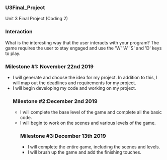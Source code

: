 <h3> U3Final_Project</h3>
Unit 3 Final Project (Coding 2)

<h3>Interaction</h3>
What is the interesting way that the user interacts with your program?
The game requires the user to stay engaged and use the 'W' 'A' 'S' and 'D' keys to play.

<h3>Milestone #1: November 22nd 2019</h3>
<ul>
  <li>I will generate and choose the idea for my project. In addition to this, I will map out the deadlines and requirements for my project.</li>
  <li>I will begin developing my code and working on my project.</li>
</ul>
<ul>
<h3>Milestone #2:December 2nd 2019</h3>
<ul>
  <li>I will complete the base level of the game and complete all the basic code.</li>
  <li>I will begin to work on the scenes and various levels of the game.</li>
</ul>  
<ul>
<h3>Milestone #3:December 13th 2019</h3>
<ul>
  <li>I will complete the entire game, including the scenes and levels.</li>
  <li>I will brush up the game and add the finishing touches.</li>
<ul>  
<ul>
